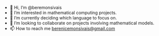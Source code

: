 - 👋 Hi, I’m @beremonsivais
- 👀 I’m interested in mathematical computing projects. 
- 🌱 I’m currently deciding which language to focus on. 
- 💞️ I’m looking to collaborate on projects involving mathematical models. 
- 📫 How to reach me berenicemonsivais@gmail.com

<!---
beremonsivais/beremonsivais is a ✨ special ✨ repository because its `README.md` (this file) appears on your GitHub profile.
You can click the Preview link to take a look at your changes.
--->
